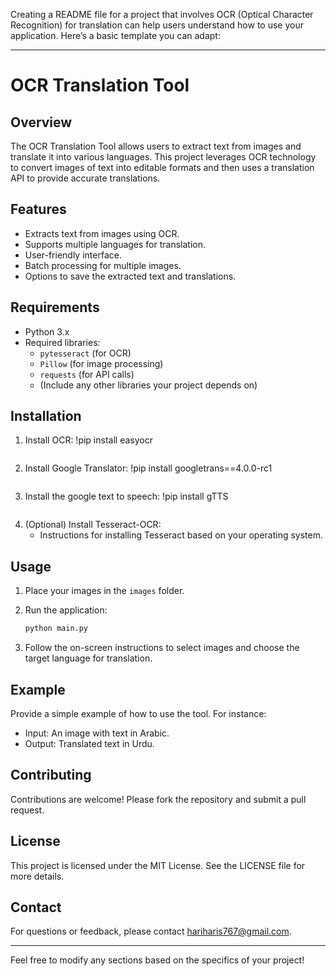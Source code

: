 Creating a README file for a project that involves OCR (Optical Character Recognition) for translation can help users understand how to use your application. Here’s a basic template you can adapt:

---

# OCR Translation Tool

## Overview

The OCR Translation Tool allows users to extract text from images and translate it into various languages. This project leverages OCR technology to convert images of text into editable formats and then uses a translation API to provide accurate translations.

## Features

- Extracts text from images using OCR.
- Supports multiple languages for translation.
- User-friendly interface.
- Batch processing for multiple images.
- Options to save the extracted text and translations.

## Requirements

- Python 3.x
- Required libraries:
  - `pytesseract` (for OCR)
  - `Pillow` (for image processing)
  - `requests` (for API calls)
  - (Include any other libraries your project depends on)

## Installation

1. Install OCR:
   !pip install easyocr
   ```

2. Install Google Translator:
   !pip install googletrans==4.0.0-rc1
   ```

3. Install the google text to speech:
   !pip install gTTS
   ```

4. (Optional) Install Tesseract-OCR:
   - Instructions for installing Tesseract based on your operating system.

## Usage

1. Place your images in the `images` folder.
2. Run the application:
   ```bash
   python main.py
   ```

3. Follow the on-screen instructions to select images and choose the target language for translation.

## Example

Provide a simple example of how to use the tool. For instance:

- Input: An image with text in Arabic.
- Output: Translated text in Urdu.

## Contributing

Contributions are welcome! Please fork the repository and submit a pull request.

## License

This project is licensed under the MIT License. See the LICENSE file for more details.

## Contact

For questions or feedback, please contact hariharis767@gmail.com.

---

Feel free to modify any sections based on the specifics of your project!

